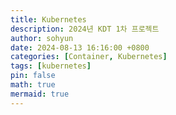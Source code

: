 ```yaml
---
title: Kubernetes
description: 2024년 KDT 1차 프로젝트
author: sohyun
date: 2024-08-13 16:16:00 +0800
categories: [Container, Kubernetes]
tags: [kubernetes]
pin: false
math: true
mermaid: true
---
```

